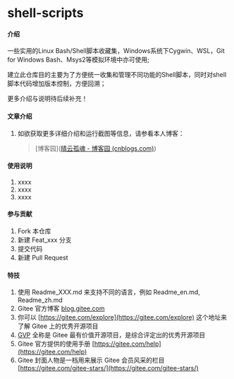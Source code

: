 # shell-scripts

#### 介绍
一些实用的Linux Bash/Shell脚本收藏集，Windows系统下Cygwin、WSL，Git for Windows Bash、Msys2等模拟环境中亦可使用;

建立此仓库目的主要为了方便统一收集和管理不同功能的Shell脚本，同时对shell脚本代码增加版本控制，方便回溯；

更多介绍与说明待后续补充！

#### 文章介绍
1. 如欲获取更多详细介绍和运行截图等信息，请参看本人博客：

   > [博客园]([晴云孤魂 - 博客园 (cnblogs.com)](https://www.cnblogs.com/cnhack))

#### 使用说明

1.  xxxx
2.  xxxx
3.  xxxx

#### 参与贡献

1.  Fork 本仓库
2.  新建 Feat_xxx 分支
3.  提交代码
4.  新建 Pull Request


#### 特技

1.  使用 Readme\_XXX.md 来支持不同的语言，例如 Readme\_en.md, Readme\_zh.md
2.  Gitee 官方博客 [blog.gitee.com](https://blog.gitee.com)
3.  你可以 [https://gitee.com/explore](https://gitee.com/explore) 这个地址来了解 Gitee 上的优秀开源项目
4.  [GVP](https://gitee.com/gvp) 全称是 Gitee 最有价值开源项目，是综合评定出的优秀开源项目
5.  Gitee 官方提供的使用手册 [https://gitee.com/help](https://gitee.com/help)
6.  Gitee 封面人物是一档用来展示 Gitee 会员风采的栏目 [https://gitee.com/gitee-stars/](https://gitee.com/gitee-stars/)

